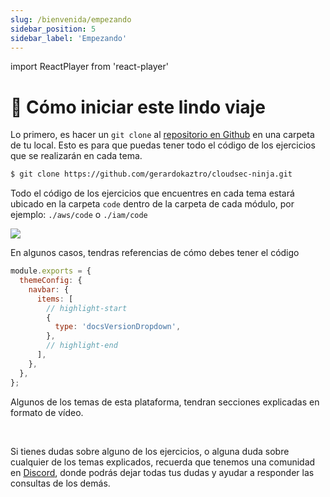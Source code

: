 ```yaml
---
slug: /bienvenida/empezando
sidebar_position: 5
sidebar_label: 'Empezando'
---
```

import ReactPlayer from 'react-player'

# 🏁 Cómo iniciar este lindo viaje

Lo primero, es hacer un `git clone` al [repositorio en Github](https://github.com/gerardokaztro/cloudsec-ninja) en una carpeta de tu local. Esto es para que puedas tener todo el código de los ejercicios que se realizarán en cada tema.

```bash
$ git clone https://github.com/gerardokaztro/cloudsec-ninja.git
```

Todo el código de los ejercicios que encuentres en cada tema estará ubicado en la carpeta `code` dentro de la carpeta de cada módulo, por ejemplo: `./aws/code` o `./iam/code`

<browser url="acloudsecurity.ninja">
  <img src={require('@site/docs/bienvenida/img/logo_intro.png').default}/>
</browser>

En algunos casos, tendras referencias de cómo debes tener el código
```js title="docusaurus.config.js"
module.exports = {
  themeConfig: {
    navbar: {
      items: [
        // highlight-start
        {
          type: 'docsVersionDropdown',
        },
        // highlight-end
      ],
    },
  },
};
```

Algunos de los temas de esta plataforma, tendran secciones explicadas en formato de vídeo.

<ReactPlayer controls url='https://www.youtube.com/watch?v=B2FNRK3gZWE' /> <br/>

Si tienes dudas sobre alguno de los ejercicios, o alguna duda sobre cualquier de los temas explicados, recuerda que tenemos una comunidad en [Discord](https://discord.gg/cV7syyA5ae), donde podrás dejar todas tus dudas y ayudar a responder las consultas de los demás.
